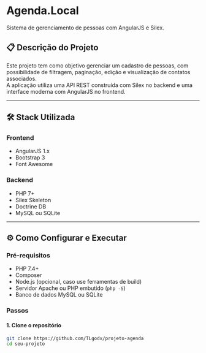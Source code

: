 # Agenda.Local

Sistema de gerenciamento de pessoas com AngularJS e Silex.

## 📋 Descrição do Projeto

Este projeto tem como objetivo gerenciar um cadastro de pessoas, com possibilidade de filtragem, paginação, edição e visualização de contatos associados.  
A aplicação utiliza uma API REST construída com Silex no backend e uma interface moderna com AngularJS no frontend.

---

## 🛠 Stack Utilizada

### Frontend
- AngularJS 1.x
- Bootstrap 3
- Font Awesome

### Backend
- PHP 7+
- Silex Skeleton
- Doctrine DB
- MySQL ou SQLite

---

## ⚙️ Como Configurar e Executar

### Pré-requisitos

- PHP 7.4+
- Composer
- Node.js (opcional, caso use ferramentas de build)
- Servidor Apache ou PHP embutido (`php -S`)
- Banco de dados MySQL ou SQLite

### Passos

#### 1. Clone o repositório
```bash
git clone https://github.com/TLgodx/projeto-agenda
cd seu-projeto
